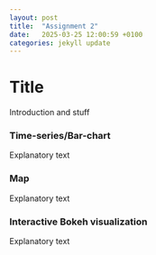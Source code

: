 ```yaml
---
layout: post
title:  "Assignment 2"
date:   2025-03-25 12:00:59 +0100
categories: jekyll update
---
```

# Title
Introduction and stuff

### Time-series/Bar-chart
Explanatory text

### Map
Explanatory text

### Interactive Bokeh visualization
Explanatory text